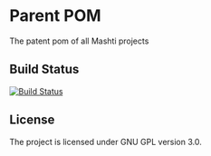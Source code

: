 Parent POM
==========

The patent pom of all Mashti projects

## Build Status
[![Build Status](https://travis-ci.org/mashti/parent-pom.png?branch=master)](https://travis-ci.org/mashti/parent-pom)

## License
The project is licensed under GNU GPL version 3.0.
